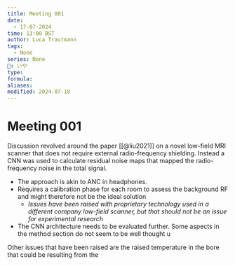 ```yaml
---
title: Meeting 001
date:
  - 17-07-2024
time: 13:00 BST
author: Luca Trautmann
tags:
  - None
series: None
🍙: いや
type: 
formula: 
aliases: 
modified: 2024-07-18
---
```

# Meeting 001

Discussion revolved around the paper [[@liu2021]] on a novel low-field MRI scanner that does not require external radio-frequency shielding. Instead a CNN was used to calculate residual noise maps that mapped the radio-frequency noise in the total signal. 
- The approach is akin to ANC in headphones. 
- Requires a calibration phase for each room to assess the background RF and might therefore not be the ideal solution
	- _Issues have been raised with proprietary technology used in a different company low-field scanner, but that should not be an issue for experimental research_
- The CNN architecture needs to be evaluated further. Some aspects in the method section do not seem to be well thought u


Other issues that have been raised are the raised temperature in the bore that could be resulting from the 
